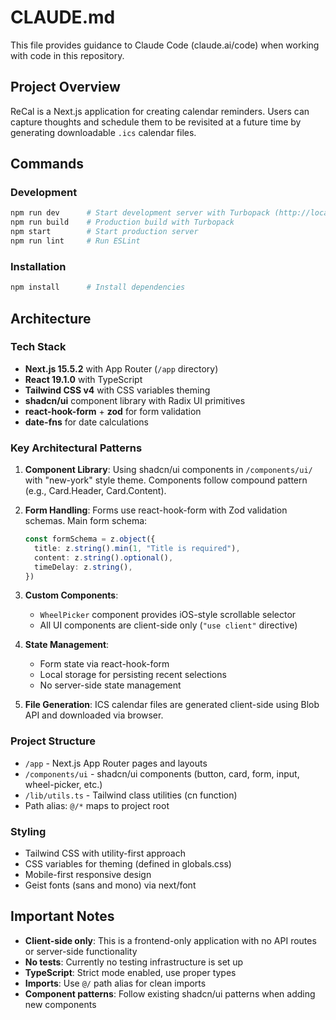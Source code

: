# CLAUDE.md

This file provides guidance to Claude Code (claude.ai/code) when working with code in this repository.

## Project Overview

ReCal is a Next.js application for creating calendar reminders. Users can capture thoughts and schedule them to be revisited at a future time by generating downloadable `.ics` calendar files.

## Commands

### Development
```bash
npm run dev      # Start development server with Turbopack (http://localhost:3000)
npm run build    # Production build with Turbopack
npm start        # Start production server
npm run lint     # Run ESLint
```

### Installation
```bash
npm install      # Install dependencies
```

## Architecture

### Tech Stack
- **Next.js 15.5.2** with App Router (`/app` directory)
- **React 19.1.0** with TypeScript
- **Tailwind CSS v4** with CSS variables theming
- **shadcn/ui** component library with Radix UI primitives
- **react-hook-form** + **zod** for form validation
- **date-fns** for date calculations

### Key Architectural Patterns

1. **Component Library**: Using shadcn/ui components in `/components/ui/` with "new-york" style theme. Components follow compound pattern (e.g., Card.Header, Card.Content).

2. **Form Handling**: Forms use react-hook-form with Zod validation schemas. Main form schema:
   ```typescript
   const formSchema = z.object({
     title: z.string().min(1, "Title is required"),
     content: z.string().optional(),
     timeDelay: z.string(),
   })
   ```

3. **Custom Components**: 
   - `WheelPicker` component provides iOS-style scrollable selector
   - All UI components are client-side only (`"use client"` directive)

4. **State Management**: 
   - Form state via react-hook-form
   - Local storage for persisting recent selections
   - No server-side state management

5. **File Generation**: ICS calendar files are generated client-side using Blob API and downloaded via browser.

### Project Structure
- `/app` - Next.js App Router pages and layouts
- `/components/ui` - shadcn/ui components (button, card, form, input, wheel-picker, etc.)
- `/lib/utils.ts` - Tailwind class utilities (cn function)
- Path alias: `@/*` maps to project root

### Styling
- Tailwind CSS with utility-first approach
- CSS variables for theming (defined in globals.css)
- Mobile-first responsive design
- Geist fonts (sans and mono) via next/font

## Important Notes

- **Client-side only**: This is a frontend-only application with no API routes or server-side functionality
- **No tests**: Currently no testing infrastructure is set up
- **TypeScript**: Strict mode enabled, use proper types
- **Imports**: Use `@/` path alias for clean imports
- **Component patterns**: Follow existing shadcn/ui patterns when adding new components